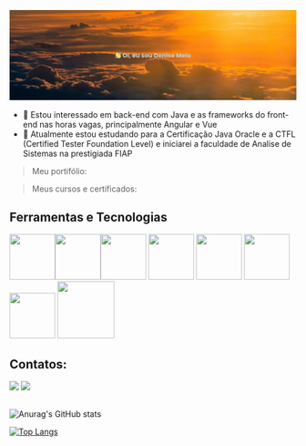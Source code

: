 [![MasterHead](https://github.com/Denise-Melo/Denise-Melo/blob/main/imagens/banner.png)](https://github.com/Denise-Melo)

- 👀 Estou interessado em back-end com Java e as frameworks do front-end nas horas vagas, principalmente Angular e Vue
- 🌱 Atualmente estou estudando para a Certificação Java Oracle e a CTFL (Certified Tester Foundation Level)  e iniciarei a faculdade de Analise de Sistemas na prestigiada FIAP
<div>

> Meu portifólio:

> Meus cursos e certificados:

## Ferramentas e Tecnologias

 <img src="https://cdn.jsdelivr.net/gh/devicons/devicon/icons/git/git-plain-wordmark.svg" width="80" height="80"/><img src="https://cdn.jsdelivr.net/gh/devicons/devicon/icons/docker/docker-original-wordmark.svg" width="80" height="80"/><img src="https://cdn.jsdelivr.net/gh/devicons/devicon/icons/linux/linux-original.svg" width="80" height="80"/> <img src="https://cdn.jsdelivr.net/gh/devicons/devicon/icons/angularjs/angularjs-original.svg" width="80" height="80" /> <img src="https://cdn.jsdelivr.net/gh/devicons/devicon/icons/vuejs/vuejs-original.svg" width="80" height="80" /> <img src="https://cdn.jsdelivr.net/gh/devicons/devicon/icons/spring/spring-original-wordmark.svg" width="80" height="80" /><img src="https://cdn.jsdelivr.net/gh/devicons/devicon/icons/java/java-original-wordmark.svg" width="80" height="80" /> <img src="https://cdn.jsdelivr.net/gh/devicons/devicon/icons/mysql/mysql-original-wordmark.svg" width="100" height="100" /> 
           
       

## Contatos:

<div>
<a href = "mailto:melodenise.ti@gmail.com"><img src="https://img.shields.io/badge/Gmail-D14836?style=for-the-badge&logo=gmail&logoColor=white" target="_blank"></a>
<a href="https://www.linkedin.com/in/denisemelo2022/" target="_blank"><img src="https://img.shields.io/badge/-LinkedIn-%230077B5?style=for-the-badge&logo=linkedin&logoColor=white" target="_blank"></a>   
</div>

  ##
 ![Anurag's GitHub stats](https://github-readme-stats.vercel.app/api?username=Denise-Melo&show_icons=true&theme=merko)
 
 [![Top Langs](https://github-readme-stats.vercel.app/api/top-langs/?username=Denise-Melo&layout=compact)](https://github.com/anuraghazra/github-readme-stats) 

